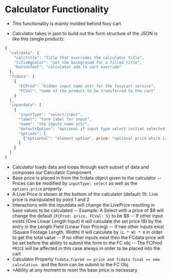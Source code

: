 <!--TODO: Work to be done including psuedo code for the calculator itself-->
# Calculator Functionality
* This functionality is mainly molded behind foxy cart

- Calculator takes in json to build out the form structure of the JSON is like this (single product):
```JavaScript
{
  "calcdata": {
    "calcTitle": "Title that overrides the calculator title",
    "titleBgColor": "set the background for a filled title",
    "buttonText": "calculator add to cart override"
  },
  "fcdata": [
    {
      "FCProd": "hidden input name attr for the foxycart service",
      "FCVal": "name of the product to be transferred to the cart"
    }
  ],
  "inputdata": [
    {
      "inputType": "select/input",
      "label": "form label for input",
      "name": "the inputs name attr",
      "defaultOption": "optional if input type select initial selected option element",
      "options": [
        {"optionVal": "element option", price: "optional price which is used as a modifier works with select input type"},
      ]
    }
  ]
}
```

- Calculator loads data and loops through each subset of data and composes our Calculator Component
- Base price is placed in from the fcdata object given to the calculator
-- Prices can be modified by ```inputType: select``` as well as the ```options.price``` property
- A Live Price is shown at the bottom of the calculator (default: 0). Live price is manipulated by point 1 and 2
- Interactions with the inputdata will change the LivePrice resulting in base values to be calculated
-- Example: A Select with a price of $8 will change the default ``` {FCProd: price, FCVal: 5} ``` to be $8
-- If other input exists (One Linear Length Input) It will calculate the set price (8) by the entry in the Length Field (Linear Foor Pricing)
-- If two other inputs exist (Square Footage Length, Width) It will calculate by ``` (L * W) * 8 ``` in order to get the total value
-- If no other inputs exist then the FCdata price will be set before the ability to submit the form to the FC obj
-- The FCProd ```PRICE``` will be affected in this case always in order to be placed into the cart
- Calculator Property ```fcdata.fcprod == price and fcdata.fcval == new calculation ``` and the form can be submit to the FC Obj.
- *Ability at any moment to reset the base price is necessary
